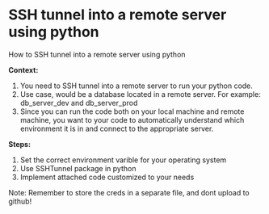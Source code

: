 # SSH tunnel into a remote server using python
How to SSH tunnel into a remote server using python

**Context:**
1. You need to SSH tunnel into a remote server to run your python code.
2. Use case, would be a database located in a remote server. For example: db_server_dev and db_server_prod
3. Since you can run the code both on your local machine and remote machine, you want to your code to automatically understand which environment it is in and connect to the appropriate server.

**Steps:**
1. Set the correct environment varible for your operating system
2. Use SSHTunnel package in python
3. Implement attached code customized to your needs

Note: Remember to store the creds in a separate file, and dont upload to github!
